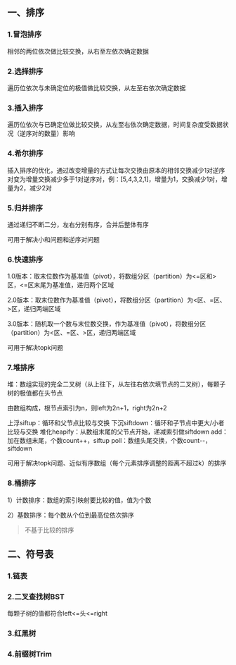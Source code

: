 ## 一、排序

### 1.冒泡排序

相邻的两位依次做比较交换，从右至左依次确定数据

### 2.选择排序

遍历位依次与未确定位的极值做比较交换，从左至右依次确定数据

### 3.插入排序

遍历位依次与已确定位做比较交换，从左至右依次确定数据，时间复杂度受数据状况（逆序对的数量）影响

### 4.希尔排序

插入排序的优化，通过改变增量的方式让每次交换由原本的相邻交换减少1对逆序对变为增量交换减少多于1对逆序对，例：[5,4,3,2,1]，增量为1，交换减少1对，增量为2，减少2对

### 5.归并排序

通过递归不断二分，左右分别有序，合并后整体有序

可用于解决小和问题和逆序对问题

### 6.快速排序

1.0版本：取末位数作为基准值（pivot），将数组分区（partition）为<=区和>区，<=区末尾为基准值，递归两个区域

2.0版本：取末位数作为基准值（pivot），将数组分区（partition）为<区、=区、>区，递归两端区域

3.0版本：随机取一个数与末位数交换，作为基准值（pivot），将数组分区（partition）为<区、=区、>区，递归两端区域

可用于解决topk问题

### 7.堆排序

堆：数组实现的完全二叉树（从上往下，从左往右依次填节点的二叉树），每颗子树的极值都在头节点

由数组构成，根节点索引为n，则left为2n+1，right为2n+2

上浮siftup：循环和父节点比较与交换
下沉siftdown：循环和子节点中更大/小者比较与交换
堆化heapify：从数组末尾的父节点开始，递减索引做siftdown
add：加在数组末尾，个数count++，siftup
poll：数组头尾交换，个数count--，siftdown

可用于解决topk问题、近似有序数组（每个元素排序调整的距离不超过k）的排序

### 8.桶排序

1）计数排序：数组的索引映射要比较的值，值为个数

2）基数排序：每个数从个位到最高位依次排序

> 不基于比较的排序

## 二、符号表

### 1.链表

### 2.二叉查找树BST

每颗子树的值都符合left<=头<=right

### 3.红黑树

### 4.前缀树Trim

